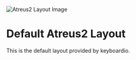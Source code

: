 ![Atreus2 Layout Image](https://i.imgur.com/Uz5VOb3.png)

# Default Atreus2 Layout

This is the default layout provided by keyboardio.
